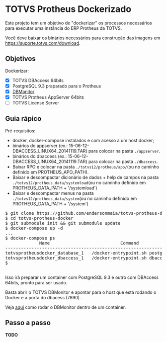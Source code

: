 # TOTVS Protheus Dockerizado

Este projeto tem um objetivo de "dockerizar" os processos necessários para executar uma instância do ERP Protheus da TOTVS.

Você deve baixar os binários necessários para construção das imagens em https://suporte.totvs.com/download.

## Objetivos

Dockerizar:

- [x] TOTVS DBAccess 64bits
- [x] PostgreSQL 9.3 praparado para o Protheus
- [x] [DBMonitor](./dbmonitor/README.md)
- [x] TOTVS Protheus AppServer 64bits
- [ ] TOTVS License Server

## Guia rápico

Pré-requisitos:

* docker, docker-compose instalados e com acesso a um host docker;
* binários do appserver (ex.: 15-06-12-DBACCESS_LINUX64_20141119.TAR) para colocar na pasta `./appserver`.
* binários do dbaccess (ex.: 15-06-12-DBACCESS_LINUX64_20141119.TAR) para colocar na pasta `./dbaccess`.
* Baixar RPO e colocar na pasta `./totvs12/protheus/apo/`(ou no caminho definido em PROTHEUS_APO_PATH).
* Baixar e descompactar dicionário de dados + help de campos na pasta `./totvs12/protheus_data/systemload`(ou no caminho definido em PROTHEUS_DATA_PATH + '/systemload')
* Baixar e descompactar menus na pasta `./totvs12/protheus_data/system`(ou no caminho definido em PROTHEUS_DATA_PATH + '/system')
<pre>
$ git clone https://github.com/endersonmaia/totvs-protheus-docker.git
$ cd totvs-protheus-docker
$ git submodule init && git submodule update
$ docker-compose up -d
...
$ docker-compose ps
             Name                           Command               State           Ports          
------------------------------------------------------------------------------------------------
totvsprotheusdocker_database_1   /docker-entrypoint.sh postgres   Up      5432/tcp               
totvsprotheusdocker_dbaccess_1   /docker-entrypoint.sh dbaccess   Up      0.0.0.0:7890->7890/tcp 
$ 

</pre>

Isso irá preparar um container com PostgreSQL 9.3 e outro com DBAccess 64bits, pronto para ser usado.

Basta abrir o TOTVS DBMonitor e apontar para o host que está rodando o Docker e a porta do dbacess (7890).

Veja [aqui](./dbmonitor/README.md) como rodar o DBMonitor dentro de um container.

## Passo a passo

__TODO__
